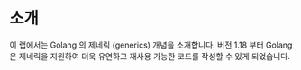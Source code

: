 # 소개

이 랩에서는 Golang 의 제네릭 (generics) 개념을 소개합니다. 버전 1.18 부터 Golang 은 제네릭을 지원하여 더욱 유연하고 재사용 가능한 코드를 작성할 수 있게 되었습니다.
